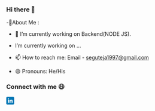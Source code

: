### Hi there 👋
-💫About Me :
- 🔭 I’m currently working on Backend(NODE JS).
-  I’m currently working on ...


- 📫 How to reach me: Email - seguteja1997@gmail.com
- 😄 Pronouns: He/His

### Connect with me :smiley:
<a href="https://www.linkedin.com/in/teja-segu-26472717a/">
  <img align="left" alt="Vedant Jajoo Linkdin" width="21px" src="https://raw.githubusercontent.com/edent/SuperTinyIcons/099dc12b59179d07d534069bc8551718f786d91a/images/svg/linkedin.svg" />
</a>


